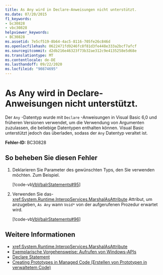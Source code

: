 ```yaml
---
title: As Any wird in Declare-Anweisungen nicht unterstützt.
ms.date: 07/20/2015
f1_keywords:
- bc30828
- vbc30828
helpviewer_keywords:
- BC30828
ms.assetid: 7e5cf519-8b64-4ac5-8116-705fe26c846d
ms.openlocfilehash: 0622471fd9246fc8f81d3fe448e333a2bcf7afcf
ms.sourcegitcommit: d2db216e46323f73b32ae312c9e4135258e5d68e
ms.translationtype: MT
ms.contentlocale: de-DE
ms.lasthandoff: 09/22/2020
ms.locfileid: "90874695"
---
```

# <a name="as-any-is-not-supported-in-declare-statements"></a>As Any wird in Declare-Anweisungen nicht unterstützt.

Der `Any` -Datentyp wurde mit `Declare` -Anweisungen in Visual Basic 6,0 und früheren Versionen verwendet, um die Verwendung von Argumenten zuzulassen, die beliebige Datentypen enthalten können. Visual Basic unterstützt jedoch das überladen, sodass der `Any` Datentyp veraltet ist.  
  
 **Fehler-ID:** BC30828  
  
## <a name="to-correct-this-error"></a>So beheben Sie diesen Fehler  
  
1. Deklarieren Sie Parameter des gewünschten Typs, den Sie verwenden möchten. Zum Beispiel.  
  
     [!code-vb[VbVbalrStatements#95](~/samples/snippets/visualbasic/VS_Snippets_VBCSharp/VbVbalrStatements/VB/class5.vb#95)]  
  
2. Verwenden Sie das- <xref:System.Runtime.InteropServices.MarshalAsAttribute> Attribut, um anzugeben, `As Any` wann `Void*` von der aufgerufenen Prozedur erwartet wird.  
  
     [!code-vb[VbVbalrStatements#96](~/samples/snippets/visualbasic/VS_Snippets_VBCSharp/VbVbalrStatements/VB/class5.vb#96)]  
  
## <a name="see-also"></a>Weitere Informationen

- <xref:System.Runtime.InteropServices.MarshalAsAttribute>
- [Exemplarische Vorgehensweise: Aufrufen von Windows-APIs](../../programming-guide/com-interop/walkthrough-calling-windows-apis.md)
- [Declare Statement](../statements/declare-statement.md)
- [Creating Prototypes in Managed Code (Erstellen von Prototypen in verwaltetem Code)](../../../framework/interop/creating-prototypes-in-managed-code.md)
